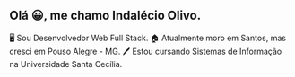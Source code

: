 ## Olá 😀, me chamo Indalécio Olivo. 
🖥️ Sou Desenvolvedor Web Full Stack.
🏠 Atualmente moro em Santos, mas cresci em Pouso Alegre - MG.
🖊️ Estou cursando Sistemas de Informação na Universidade Santa Cecília.


<div>
  
</div>
